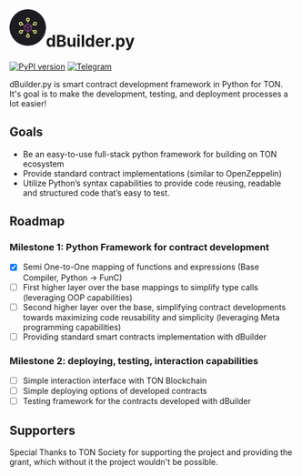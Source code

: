 <img align="left" width="64" height="64" src="./assets/dbuilder-icon.png">

# dBuilder.py
[![PyPI version](https://img.shields.io/badge/pytorch--lit-0.1.0-informational?style=flat-square&color=FFFF91)](https://pypi.org/project/dbuilder/)
[![Telegram](https://img.shields.io/badge/Telegram-@d__builder-informational?style=flat-square&color=0088cc)](https://t.me/d_builder)

dBuilder.py is smart contract development framework in Python for TON. It's goal is to make the development, testing, and deployment processes a lot easier!

## Goals
- Be an easy-to-use full-stack python framework for building on TON ecosystem
- Provide standard contract implementations (similar to OpenZeppelin)
- Utilize Python’s syntax capabilities to provide code reusing, readable and structured code that’s easy to test.

## Roadmap

### Milestone 1: Python Framework for contract development

- [x] Semi One-to-One mapping of functions and expressions (Base Compiler, Python -> FunC)
- [ ] First higher layer over the base mappings to simplify type calls (leveraging OOP capabilities)
- [ ] Second higher layer over the base, simplifying contract developments towards maximizing code reusability and simplicity (leveraging Meta programming capabilities)
- [ ] Providing standard smart contracts implementation with dBuilder

### Milestone 2: deploying, testing, interaction capabilities
- [ ] Simple interaction interface with TON Blockchain
- [ ] Simple deploying options of developed contracts
- [ ] Testing framework for the contracts developed with dBuilder

## Supporters

Special Thanks to TON Society for supporting the project and providing the grant, which without it the project wouldn't be possible.
